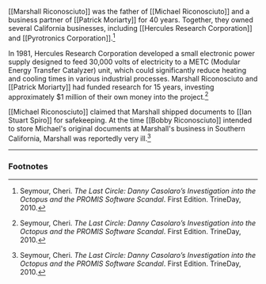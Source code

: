 [[Marshall Riconosciuto]] was the father of [[Michael Riconosciuto]] and a business partner of [[Patrick Moriarty]] for 40 years. Together, they owned several California businesses, including [[Hercules Research Corporation]] and [[Pyrotronics Corporation]].[^1]

In 1981, Hercules Research Corporation developed a small electronic power supply designed to feed 30,000 volts of electricity to a METC (Modular Energy Transfer Catalyzer) unit, which could significantly reduce heating and cooling times in various industrial processes. Marshall Riconosciuto and [[Patrick Moriarty]] had funded research for 15 years, investing approximately $1 million of their own money into the project.[^1]

[[Michael Riconosciuto]] claimed that Marshall shipped documents to [[Ian Stuart Spiro]] for safekeeping. At the time [[Bobby Riconosciuto]] intended to store Michael's original documents at Marshall's business in Southern California, Marshall was reportedly very ill.[^1]

---
### Footnotes

[^1]: Seymour, Cheri. *The Last Circle: Danny Casolaro’s Investigation into the Octopus and the PROMIS Software Scandal*. First Edition. TrineDay, 2010.